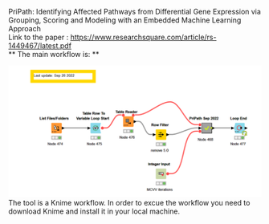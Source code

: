PriPath: Identifying Affected  Pathways from Differential Gene Expression via Grouping, Scoring and Modeling with an Embedded Machine Learning Approach  
Link to the paper :  https://www.researchsquare.com/article/rs-1449467/latest.pdf
<br>
** The main workflow is: **

![alt text](https://github.com/malikyousef/PriPath/blob/main/PriPath_main.PNG?raw=true)
The tool is a Knime workflow. In order to excue the workflow you need to download Knime and install it in your local machine.


 

